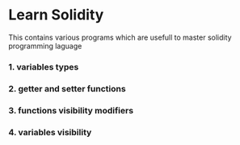 # Learn Solidity
This contains various programs which are usefull to master solidity programming laguage 
### 1. variables types
### 2. getter and setter functions
### 3. functions visibility modifiers
### 4. variables visibility

